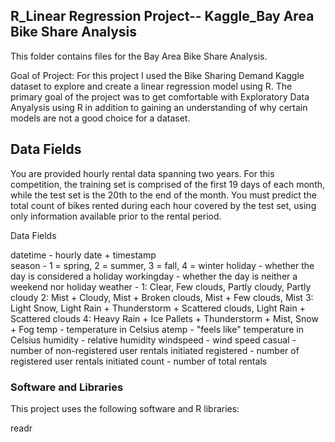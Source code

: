 ## R_Linear Regression Project-- Kaggle_Bay Area Bike Share Analysis

This folder contains files for the Bay Area Bike Share Analysis.

Goal of Project: 
For this project I used the Bike Sharing Demand Kaggle dataset to explore and create a linear regression model using R. The primary goal of the project was to get comfortable with Exploratory Data Anyalysis using R in addition to gaining an understanding of why certain models are not a good choice for a dataset. 

## Data Fields
You are provided hourly rental data spanning two years. For this competition, the training set is comprised of the first 19 days of each month, while the test set is the 20th to the end of the month. You must predict the total count of bikes rented during each hour covered by the test set, using only information available prior to the rental period.

Data Fields

datetime - hourly date + timestamp  
season -  1 = spring, 2 = summer, 3 = fall, 4 = winter 
holiday - whether the day is considered a holiday
workingday - whether the day is neither a weekend nor holiday
weather - 1: Clear, Few clouds, Partly cloudy, Partly cloudy 
2: Mist + Cloudy, Mist + Broken clouds, Mist + Few clouds, Mist 
3: Light Snow, Light Rain + Thunderstorm + Scattered clouds, Light Rain + Scattered clouds 
4: Heavy Rain + Ice Pallets + Thunderstorm + Mist, Snow + Fog 
temp - temperature in Celsius
atemp - "feels like" temperature in Celsius
humidity - relative humidity
windspeed - wind speed
casual - number of non-registered user rentals initiated
registered - number of registered user rentals initiated
count - number of total rentals

### Software and Libraries

This project uses the following software and R libraries:

readr

